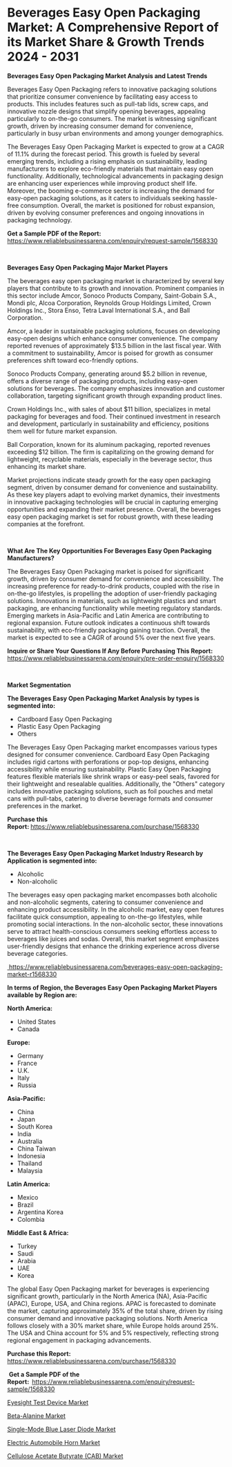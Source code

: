 <p><h1>Beverages Easy Open Packaging Market: A Comprehensive Report of its Market Share & Growth Trends 2024 - 2031</h1></p><p><strong>Beverages Easy Open Packaging Market Analysis and Latest Trends</strong></p>
<p><p>Beverages Easy Open Packaging refers to innovative packaging solutions that prioritize consumer convenience by facilitating easy access to products. This includes features such as pull-tab lids, screw caps, and innovative nozzle designs that simplify opening beverages, appealing particularly to on-the-go consumers. The market is witnessing significant growth, driven by increasing consumer demand for convenience, particularly in busy urban environments and among younger demographics.</p><p>The Beverages Easy Open Packaging Market is expected to grow at a CAGR of 11.1% during the forecast period. This growth is fueled by several emerging trends, including a rising emphasis on sustainability, leading manufacturers to explore eco-friendly materials that maintain easy open functionality. Additionally, technological advancements in packaging design are enhancing user experiences while improving product shelf life. Moreover, the booming e-commerce sector is increasing the demand for easy-open packaging solutions, as it caters to individuals seeking hassle-free consumption. Overall, the market is positioned for robust expansion, driven by evolving consumer preferences and ongoing innovations in packaging technology.</p></p>
<p><strong>Get a Sample PDF of the Report:&nbsp;</strong> <a href="https://www.reliablebusinessarena.com/enquiry/request-sample/1568330?utm_campaign=1551&utm_medium=2&utm_source=Github&utm_content=ia&utm_term=14102024&utm_id=beverages-easy-open-packaging">https://www.reliablebusinessarena.com/enquiry/request-sample/1568330</a></p>
<p>&nbsp;</p>
<p><strong>Beverages Easy Open Packaging Major Market Players</strong></p>
<p><p>The beverages easy open packaging market is characterized by several key players that contribute to its growth and innovation. Prominent companies in this sector include Amcor, Sonoco Products Company, Saint-Gobain S.A., Mondi plc, Alcoa Corporation, Reynolds Group Holdings Limited, Crown Holdings Inc., Stora Enso, Tetra Laval International S.A., and Ball Corporation.</p><p>Amcor, a leader in sustainable packaging solutions, focuses on developing easy-open designs which enhance consumer convenience. The company reported revenues of approximately $13.5 billion in the last fiscal year. With a commitment to sustainability, Amcor is poised for growth as consumer preferences shift toward eco-friendly options.</p><p>Sonoco Products Company, generating around $5.2 billion in revenue, offers a diverse range of packaging products, including easy-open solutions for beverages. The company emphasizes innovation and customer collaboration, targeting significant growth through expanding product lines.</p><p>Crown Holdings Inc., with sales of about $11 billion, specializes in metal packaging for beverages and food. Their continued investment in research and development, particularly in sustainability and efficiency, positions them well for future market expansion.</p><p>Ball Corporation, known for its aluminum packaging, reported revenues exceeding $12 billion. The firm is capitalizing on the growing demand for lightweight, recyclable materials, especially in the beverage sector, thus enhancing its market share.</p><p>Market projections indicate steady growth for the easy open packaging segment, driven by consumer demand for convenience and sustainability. As these key players adapt to evolving market dynamics, their investments in innovative packaging technologies will be crucial in capturing emerging opportunities and expanding their market presence. Overall, the beverages easy open packaging market is set for robust growth, with these leading companies at the forefront.</p></p>
<p>&nbsp;</p>
<p><strong>What Are The Key Opportunities For Beverages Easy Open Packaging Manufacturers?</strong></p>
<p><p>The Beverages Easy Open Packaging market is poised for significant growth, driven by consumer demand for convenience and accessibility. The increasing preference for ready-to-drink products, coupled with the rise in on-the-go lifestyles, is propelling the adoption of user-friendly packaging solutions. Innovations in materials, such as lightweight plastics and smart packaging, are enhancing functionality while meeting regulatory standards. Emerging markets in Asia-Pacific and Latin America are contributing to regional expansion. Future outlook indicates a continuous shift towards sustainability, with eco-friendly packaging gaining traction. Overall, the market is expected to see a CAGR of around 5% over the next five years.</p></p>
<p><strong>Inquire or Share Your Questions If Any Before Purchasing This Report:</strong> <a href="https://www.reliablebusinessarena.com/enquiry/pre-order-enquiry/1568330?utm_campaign=1551&utm_medium=2&utm_source=Github&utm_content=ia&utm_term=14102024&utm_id=beverages-easy-open-packaging">https://www.reliablebusinessarena.com/enquiry/pre-order-enquiry/1568330</a></p>
<p>&nbsp;</p>
<p><strong>Market Segmentation</strong></p>
<p><strong>The Beverages Easy Open Packaging Market Analysis by types is segmented into:</strong></p>
<p><ul><li>Cardboard Easy Open Packaging</li><li>Plastic Easy Open Packaging</li><li>Others</li></ul></p>
<p><p>The Beverages Easy Open Packaging market encompasses various types designed for consumer convenience. Cardboard Easy Open Packaging includes rigid cartons with perforations or pop-top designs, enhancing accessibility while ensuring sustainability. Plastic Easy Open Packaging features flexible materials like shrink wraps or easy-peel seals, favored for their lightweight and resealable qualities. Additionally, the "Others" category includes innovative packaging solutions, such as foil pouches and metal cans with pull-tabs, catering to diverse beverage formats and consumer preferences in the market.</p></p>
<p><strong>Purchase this Report:&nbsp;</strong><a href="https://www.reliablebusinessarena.com/purchase/1568330?utm_campaign=1551&utm_medium=2&utm_source=Github&utm_content=ia&utm_term=14102024&utm_id=beverages-easy-open-packaging">https://www.reliablebusinessarena.com/purchase/1568330</a></p>
<p>&nbsp;</p>
<p><strong>The Beverages Easy Open Packaging Market Industry Research by Application is segmented into:</strong></p>
<p><ul><li>Alcoholic</li><li>Non-alcoholic</li></ul></p>
<p><p>The beverages easy open packaging market encompasses both alcoholic and non-alcoholic segments, catering to consumer convenience and enhancing product accessibility. In the alcoholic market, easy open features facilitate quick consumption, appealing to on-the-go lifestyles, while promoting social interactions. In the non-alcoholic sector, these innovations serve to attract health-conscious consumers seeking effortless access to beverages like juices and sodas. Overall, this market segment emphasizes user-friendly designs that enhance the drinking experience across diverse beverage categories.</p></p>
<p><a href="https://www.reliablebusinessarena.com/beverages-easy-open-packaging-market-r1568330?utm_campaign=1551&utm_medium=2&utm_source=Github&utm_content=ia&utm_term=14102024&utm_id=beverages-easy-open-packaging">&nbsp;https://www.reliablebusinessarena.com/beverages-easy-open-packaging-market-r1568330</a></p>
<p><strong>In terms of Region, the Beverages Easy Open Packaging Market Players available by Region are:</strong></p>
<p>
    <p> <strong> North America: </strong>
        <ul>
            <li>United States</li>
            <li>Canada</li>
        </ul>
        </p> 
    <p> <strong> Europe: </strong>
        <ul>
            <li>Germany</li>
            <li>France</li>
            <li>U.K.</li>
            <li>Italy</li>
            <li>Russia</li>
        </ul>
        </p> 
    <p> <strong> Asia-Pacific: </strong>
        <ul>
            <li>China</li>
            <li>Japan</li>
            <li>South Korea</li>
            <li>India</li>
            <li>Australia</li>
            <li>China Taiwan</li>
            <li>Indonesia</li>
            <li>Thailand</li>
            <li>Malaysia</li>
        </ul>
        </p> 
    <p> <strong> Latin America: </strong>
        <ul>
            <li>Mexico</li>
            <li>Brazil</li>
            <li>Argentina Korea</li>
            <li>Colombia</li>
        </ul>
        </p> 
    <p> <strong> Middle East & Africa: </strong>
        <ul>
            <li>Turkey</li>
            <li>Saudi</li>
            <li>Arabia</li>
            <li>UAE</li>
            <li>Korea</li>
        </ul>
    </p>
    </p>
<p><p>The global Easy Open Packaging market for beverages is experiencing significant growth, particularly in the North America (NA), Asia-Pacific (APAC), Europe, USA, and China regions. APAC is forecasted to dominate the market, capturing approximately 35% of the total share, driven by rising consumer demand and innovative packaging solutions. North America follows closely with a 30% market share, while Europe holds around 25%. The USA and China account for 5% and 5% respectively, reflecting strong regional engagement in packaging advancements.</p></p>
<p><strong>Purchase this Report: </strong><a href="https://www.reliablebusinessarena.com/purchase/1568330?utm_campaign=1551&utm_medium=2&utm_source=Github&utm_content=ia&utm_term=14102024&utm_id=beverages-easy-open-packaging">https://www.reliablebusinessarena.com/purchase/1568330</a></p>
<p>&nbsp;<strong>Get a Sample PDF of the Report:&nbsp;&nbsp;</strong><a href="https://www.reliablebusinessarena.com/enquiry/request-sample/1568330?utm_campaign=1551&utm_medium=2&utm_source=Github&utm_content=ia&utm_term=14102024&utm_id=beverages-easy-open-packaging">https://www.reliablebusinessarena.com/enquiry/request-sample/1568330</a></p>
<p><strong></strong></p>
<p><p><a href="https://www.linkedin.com/pulse/eyesight-test-device-market-research-report-forecast-growth-02psc?trk=public_post_embed_feed-article-content&utm_campaign=1551&utm_medium=2&utm_source=Github&utm_content=ia&utm_term=14102024&utm_id=beverages-easy-open-packaging">Eyesight Test Device Market</a></p><p><a href="https://www.linkedin.com/pulse/future-innovation-global-beta-alanine-market-growth-opportunities-fyalc?trk=public_post_embed_feed-article-content&utm_campaign=1551&utm_medium=2&utm_source=Github&utm_content=ia&utm_term=14102024&utm_id=beverages-easy-open-packaging">Beta-Alanine Market</a></p><p><a href="https://www.linkedin.com/pulse/booming-single-mode-blue-laser-diode-market-sector-analysis-przpf?trk=public_post_embed_feed-article-content&utm_campaign=1551&utm_medium=2&utm_source=Github&utm_content=ia&utm_term=14102024&utm_id=beverages-easy-open-packaging">Single-Mode Blue Laser Diode Market</a></p><p><a href="https://www.linkedin.com/pulse/electric-automobile-horn-market-forecast-global-trends-analysis-57oze?utm_campaign=1551&utm_medium=2&utm_source=Github&utm_content=ia&utm_term=14102024&utm_id=beverages-easy-open-packaging">Electric Automobile Horn Market</a></p><p><a href="https://www.linkedin.com/pulse/global-cellulose-acetate-butyrate-cab-industry-research-lpl7e?utm_campaign=1551&utm_medium=2&utm_source=Github&utm_content=ia&utm_term=14102024&utm_id=beverages-easy-open-packaging">Cellulose Acetate Butyrate (CAB) Market</a></p></p>